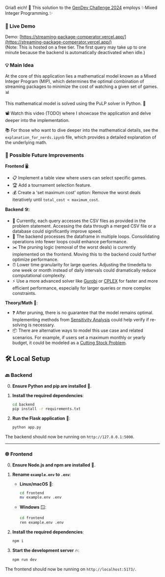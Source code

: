 Griaß eich! 🐄 This solution to the [GenDev Challenge 2024](https://github.com/check24-scholarships/check24-best-combination-challenge) employs ✨Mixed Integer Programming.✨

### 🚀 Live Demo
Demo: [https://streaming-package-comperator.vercel.app/](https://streaming-package-comperator.vercel.app/)  
(Note: This is hosted on a free tier. The first query may take up to one minute because the backend is automatically deactivated when idle.)

### 💡 Main Idea
At the core of this application lies a mathematical model known as a Mixed Integer Program (MIP), which determines the optimal combination of streaming packages to minimize the cost of watching a given set of games. 📊

This mathematical model is solved using the PuLP solver in Python. 🐍

📽️ Watch this video (TODO) where I showcase the application and delve deeper into the implementation.

📚 For those who want to dive deeper into the mathematical details, see the `explanation_for_nerds.ipynb` file, which provides a detailed explanation of the underlying math.  

### 🔧 Possible Future Improvements
**Frontend** 🖥️:  
  * 📋 Implement a table view where users can select specific games.  
  * 🏆 Add a tournament selection feature.  
  * 💰 Create a 'set maximum cost' option: Remove the worst deals iteratively until ```total_cost < maximum_cost```.

**Backend** 🛠️:  
  * 📂 Currently, each query accesses the CSV files as provided in the problem statement. Accessing the data through a merged CSV file or a database could significantly improve speed.  
  * 🔄 The backend processes the dataframe in multiple loops. Consolidating operations into fewer loops could enhance performance.  
  * ✂️ The pruning logic (removal of the worst deals) is currently implemented on the frontend. Moving this to the backend could further optimize performance.
  * ⏰ Lower time granularity for large queries. Adjusting the timedelta to one week or month instead of daily intervals could dramatically reduce computational complexity.
  * ⚡ Use a more advanced solver like [Gurobi](https://www.gurobi.com/) or [CPLEX](https://www.ibm.com/analytics/cplex-optimizer) for faster and more efficient performance, especially for larger queries or more complex constraints.


**Theory/Math** 📐:  
  * ❓ After pruning, there is no guarantee that the model remains optimal. Implementing methods from [Sensitivity Analysis](https://ocw.ehu.eus/pluginfile.php/40934/mod_resource/content/1/4_Sensitivity.pdf) could help verify if re-solving is necessary.  
  * 📦 There are alternative ways to model this use case and related scenarios. For example, if users set a maximum monthly or yearly budget, it could be modeled as a [Cutting Stock Problem](https://en.wikipedia.org/wiki/Cutting_stock_problem).  
 

## 🛠️ Local Setup

### 🔙 Backend
0. **Ensure Python and pip are installed** 🐍.

1. **Install the required dependencies**:
    ```sh
    cd backend
    pip install -r requirements.txt
    ```

2. **Run the Flask application** 🚀:
    ```sh
    python app.py
    ```

The backend should now be running on `http://127.0.0.1:5000`.

---

### 🌐 Frontend
0. **Ensure Node.js and npm are installed** 🌳.

1. **Rename `example.env` to `.env`**:

   - **Linux/macOS** 🐧:
     ```sh
     cd frontend
     mv example.env .env
     ```

   - **Windows** 🪟:
     ```sh
     cd frontend
     ren example.env .env
     ```

2. **Install the required dependencies**:
    ```sh
    npm i
    ```

3. **Start the development server** 🔥:
    ```sh
    npm run dev
    ```

The frontend should now be running on `http://localhost:5173/`.
